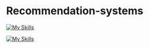 # Recommendation-systems
[![My Skills](https://skillicons.dev/icons?i=py,stackoverflow,mysql,linux,linkedin,idea,github,atom)](https://skillicons.dev)

[![My Skills](https://skillicons.dev/icons?i=py,stackoverflow,mysql,linux,linkedin,idea,github,atom,figma&theme=light)](https://skillicons.dev)
